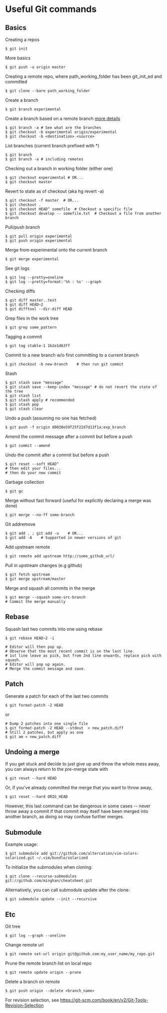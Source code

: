 Useful Git commands
===================

Basics
------

Creating a repos

    $ git init

More basics

    $ git push -u origin master

Creating a remote repo, where 
path_working_folder has been git_init_ed and committed

    $ git clone --bare path_working_folder

Create a branch

    $ git branch experimental

Create a branch based on a remote branch
[more details](http://stackoverflow.com/questions/67699/how-do-i-clone-all-remote-branches-with-git)

    $ git branch -a # See what are the branches
    $ git checkout -b experimental origin/experimental
    $ git checkout -b <destination> <source>

List branches (current branch prefixed with *)

    $ git branch
    $ git branch -a # including remotes

Checking out a branch in working folder (either one)

    $ git checkout experimental # OR...
    $ git checkout master

Revert to state as of checkout (aka hg revert -a)

    $ git checkout -f master  # OR...
    $ git checkout .
    $ git checkout HEAD^ somefile  # Checkout a specific file
    $ git checkout develop -- somefile.txt  # Checkout a file from another branch

Pull/push branch

    $ git pull origin experimental
    $ git push origin experimental

Merge from experimental onto the current branch

    $ git merge experimental

See git logs

    $ git log --pretty=oneline
    $ git log --pretty=format:'%h : %s' --graph

Checking diffs

    $ git diff master..test
    $ git diff HEAD~2
    $ git difftool --dir-diff HEAD

Grep files in the work tree

    $ git grep some_pattern

Tagging a commit

    $ git tag stable-1 1b2e1d63ff

Commit to a new branch w/o first committing to a current branch

    $ git checkout -b new-branch    # then run git commit

Stash

    $ git stash save "message"
    $ git stash save --keep-index "message" # do not revert the state of the tree
    $ git stash list
    $ git stash apply # recommended
    $ git stash pop
    $ git stash clear

Undo a push (assuming no one has fetched)

    $ git push -f origin d0030e59f25f22d7d13f1a:exp_branch

Amend the commit message after a commit but before a push
    
    $ git commit --amend

Undo the commit after a commit but before a push

    $ git reset --soft HEAD^
    # then edit your files...
    # then do your new commit

Garbage collection

    $ git gc

Merge without fast forward (useful for explicitly declaring a merge was done)

    $ git merge --no-ff some-branch

Git addremove

    $ git add . ; git add -u    # OR...
    $ git add -A    # Supported in newer versions of git

Add upstream remote

    $ git remote add upstream http://some_github_url/

Pull in upstream changes (e.g github)

    $ git fetch upstream
    $ git merge upstream/master

Merge and squash all commits in the merge

    $ git merge --squash some-src-branch
    # Commit the merge manually

Rebase
------

Squash last two commits into one using rebase

    $ git rebase HEAD~2 -i

    # Editor will then pop up.
    # Observe that the most recent commit is on the last line.
    # 1st line leave as pick, but from 2nd line onwards, replace pick with squash.
    # Editor will pop up again.
    # Merge the commit message and save.


Patch
-----

Generate a patch for each of the last two commits

    $ git format-patch -2 HEAD

or

    # Dump 2 patches into one single file
    $ git format-patch -2 HEAD --stdout  > new_patch.diff
    # Still 2 patches, but apply as one
    $ git am < new_patch.diff


Undoing a merge
---------------

If you get stuck and decide to just give up and throw the whole mess away,
you can always return to the pre-merge state with

    $ git reset --hard HEAD

Or, if you've already committed the merge that you want to throw away,

    $ git reset --hard ORIG_HEAD

However, this last command can be dangerous in some cases -- never
throw away a commit if that commit may itself have been merged into 
another branch, as doing so may confuse further merges.

Submodule
---------

Example usage:
    
    $ git submodule add git://github.com/altercation/vim-colors-solarized.git ~/.vim/bundle/solarized

To initialize the submodules when cloning:

    $ git clone --recurse-submodules git://github.com/minghan/cheatsheet.git

Alternatively, you can call submodule update after the clone:

    $ git submodule update --init --recursive

Etc
---

Git tree

    $ git log --graph --oneline

Change remote url

    $ git remote set-url origin git@github.com:my_user_name/my_repo.git

Prune the remote branch list on local repo

    $ git remote update origin --prune

Delete a branch on remote

    $ git push origin --delete <branch_name>

For revision selection, see https://git-scm.com/book/en/v2/Git-Tools-Revision-Selection
